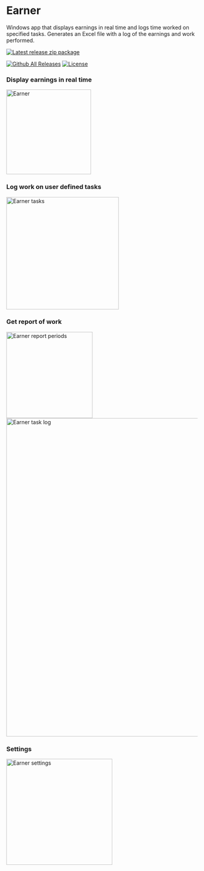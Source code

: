 # Earner
Windows app that displays earnings in real time and logs time worked on specified tasks.
Generates an Excel file with a log of the earnings and work performed.

[![Latest release zip package](https://img.shields.io/github/v/release/voltura/Earner?label=download%20latest%20release&style=for-the-badge)](https://github.com/voltura/Earner/releases/latest/download/Earner_1.0.2.5.zip)

[![Github All Releases](https://img.shields.io/github/downloads/voltura/Earner/total.svg)]()
[![License](https://img.shields.io/badge/licence-MIT-green)]()

### Display earnings in real time

<img width="223" alt="Earner" src="https://user-images.githubusercontent.com/2292809/201538874-00438b78-f9a4-4d68-b303-950e29ba2440.png">


### Log work on user defined tasks

<img width="296" alt="Earner tasks" src="https://user-images.githubusercontent.com/2292809/201538923-5d0a1e58-f152-4f19-8f82-154787b9311b.png">


### Get report of work
<img width="227" alt="Earner report periods" src="https://user-images.githubusercontent.com/2292809/201538973-2c54a5c2-45b3-4de5-81f9-b0bd915aee8b.png">

<img width="838" alt="Earner task log" src="https://user-images.githubusercontent.com/2292809/201539024-2984199d-da2c-4fb4-9e2d-566e2fa5e556.png">


### Settings

<img width="279" alt="Earner settings" src="https://user-images.githubusercontent.com/2292809/201538811-d08bdbc7-3017-4b35-b051-459ca23b426f.png">

